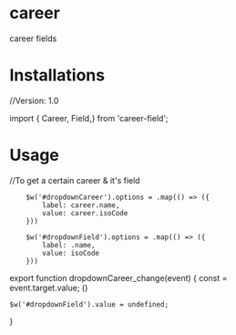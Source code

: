 # career
career fields

# Installations
//Version: 1.0

import { Career, Field,} from 'career-field';

# Usage

//To get a certain career & it's field

        $w('#dropdownCareer').options = .map(() => ({
            label: career.name,
            value: career.isoCode
        }))
        
        $w('#dropdownField').options = .map(() => ({
            label: .name,
            value: isoCode
        }))

export function dropdownCareer_change(event) {
    const  = event.target.value;
    ()

    $w('#dropdownField').value = undefined;
}
